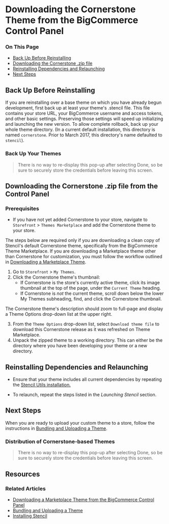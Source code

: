 <h1>Downloading the Cornerstone Theme from the BigCommerce Control Panel</h1>
<div class="otp" id="no-index">
	<h3> On This Page </h3>
	<ul>
    <li><a href="#downloading_backup-before-reinstalling">Back Up Before Reinstalling</a></li>
    <li><a href="#downloading_downloading-cornerstone-zip">Downloading the Cornerstone .zip file</a></li>
    <li><a href="#downloading_reinstalling-dependencies">Reinstalling Dependencies and Relaunching</a></li>
    <li><a href="#downloading_next-steps">Next Steps</a></li>
	</ul>
</div>

<a href='#downloading_backup-before-reinstalling"' aria-hidden='true' class='block-anchor'  id='downloading_backup-before-reinstalling"'><i aria-hidden='true' class='linkify icon'></i></a>

## Back Up Before Reinstalling
If you are reinstalling over a base theme on which you have already begun development, first back up at least your theme's .stencil file. This file contains your store URL, your BigCommerce username and access tokens, and other basic settings. Preserving those settings will speed up initializing and launching the new version. To allow complete rollback, back up your whole theme directory. (In a current default installation, this directory is named `cornerstone`. Prior to March 2017, this directory's name defaulted to `stencil`).

<div class="HubBlock--callout">
<div class="CalloutBlock--error">
<div class="HubBlock-content">
    
<!-- theme: error -->

### Back Up Your Themes
> There is no way to re-display this pop-up after selecting Done, so be sure to securely store the credentials before leaving this screen.

</div>
</div>
</div>



<a href='##downloading_downloading-cornerstone-zip' aria-hidden='true' class='block-anchor'  id='#downloading_downloading-cornerstone-zip'><i aria-hidden='true' class='linkify icon'></i></a>

## Downloading the Cornerstone .zip file from the Control Panel

### Prerequisites
* If you have not yet added Cornerstone to your store, navigate to `Storefront` > `Themes Marketplace` and add the Cornerstone theme to your store.

The steps below are required only if you are downloading a clean copy of Stencil's default Cornerstone theme, specifically from the BigCommerce Theme Marketplace. If you are downloading a Marketplace theme other than Cornerstone for customization, you must follow the workflow outlined in [Downloading a Marketplace Theme](https://developer.bigcommerce.com/stencil-docs/getting-started/advanced-installation-options/downloading-a-marketplace-theme).


1. Go to `Storefront` > `My Themes`.
2. Click the Cornerstone theme's thumbnail:
	* If Cornerstone is the store's currently active theme, click its image thumbnail at the top of the page, under the `Current Theme` heading.
	* If Cornerstone is _not_ the current theme, scroll down below the lower My Themes subheading, find, and click the Cornerstone thumbnail.

The Cornerstone theme's description should zoom to full-page and display a Theme Options drop-down list at the upper right.

3. From the `Theme Options` drop-down list, select `Download theme file` to download this Cornerstone release as it was refreshed on Theme Marketplace. 
4. Unpack the zipped theme to a working directory. This can either be the directory where you have been developing your theme or a new directory.



<a href='##downloading_reinstalling-dependencies' aria-hidden='true' class='block-anchor'  id='#downloading_reinstalling-dependencies'><i aria-hidden='true' class='linkify icon'></i></a>

## Reinstalling Dependencies and Relaunching

* Ensure that your theme includes all current dependencies by repeating the [Stencil Utils installation.](https://developer.bigcommerce.com/stencil-docs/getting-started/installing-stencil#installing_installing-stencils-js-utilities) 

* To relaunch, repeat the steps listed in the _Launching Stencil_ section.




<a href='##downloading_next-steps' aria-hidden='true' class='block-anchor'  id='#downloading_next-steps'><i aria-hidden='true' class='linkify icon'></i></a>

## Next Steps

When you are ready to upload your custom theme to a store, follow the instructions in [Bundling and Uploading a Theme](https://developer.bigcommerce.com/stencil-docs/prepare-and-upload-a-theme/bundling-and-uploading).

<div class="HubBlock--callout">
<div class="CalloutBlock--error">
<div class="HubBlock-content">
    
<!-- theme: error -->

### Distribution of Cornerstone-based Themes
> There is no way to re-display this pop-up after selecting Done, so be sure to securely store the credentials before leaving this screen.

</div>
</div>
</div>



## Resources
### Related Articles
* [Downloading a Marketplace Theme from the BigCommerce Control Panel](https://developer.bigcommerce.com/stencil-docs/getting-started/advanced-installation-options/downloading-a-marketplace-theme)
* [Bundling and Uploading a Theme
](https://developer.bigcommerce.com/stencil-docs/prepare-and-upload-a-theme/bundling-and-uploading)
* [Installing Stencil](https://developer.bigcommerce.com/stencil-docs/getting-started/installing-stencil)

